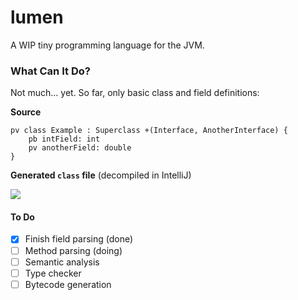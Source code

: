 # lumen

A WIP tiny programming language for the JVM.


### What Can It Do?

Not much... yet. So far, only basic class and field definitions:

**Source**
```
pv class Example : Superclass +(Interface, AnotherInterface) {
    pb intField: int
    pv anotherField: double
}
```

**Generated <code><strong>class</strong></code> file** (decompiled in IntelliJ)

![](http://f.cl.ly/items/2v3D151U1n1M1h3k3C3N/Image%202014-11-20%20at%2011.56.18%20PM.png)


#### To Do
- [x] Finish field parsing (done)
- [ ] Method parsing (doing)
- [ ] Semantic analysis
- [ ] Type checker
- [ ] Bytecode generation

